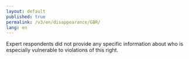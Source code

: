 ```yaml
---
layout: default
published: true
permalink: /v3/en/disappearance/GBR/
lang: en
---
```


Expert respondents did not provide any specific information about who is especially vulnerable to violations of this right.
